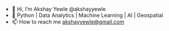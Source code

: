 - 👋 Hi, I’m Akshay Yewle @akshayyewle
- 👀 Python | Data Analytics | Machine Learning | AI | Geospatial 
- 📫 How to reach me akshayyewle@gmail.com

<!---
akshayyewle/akshayyewle is a ✨ special ✨ repository because its `README.md` (this file) appears on your GitHub profile.
You can click the Preview link to take a look at your changes.
--->
